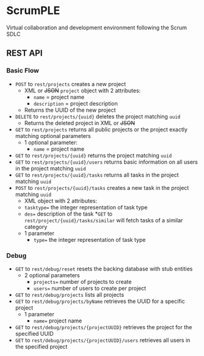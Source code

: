 # ScrumPLE
Virtual collaboration and development environment following the Scrum SDLC

## REST API
### Basic Flow
* `POST` to `rest/projects` creates a new project
	* XML or ~~JSON~~ `project` object with 2 attributes:
		* `name` = project name
		* `description` = project description
	* Returns the UUID of the new project
* `DELETE` to `rest/projects/{uuid}` deletes the project matching `uuid`
	* Returns the deleted project in XML or ~~JSON~~
* `GET` to `rest/projects` returns all public projects or the project exactly matching optional parameters
	* 1 optional parameter:
		* `name` = project name
* `GET` to `rest/projects/{uuid}` returns the project matching `uuid`
* `GET` to `rest/projects/{uuid}/users` returns basic information on all users in the project matching `uuid`
* `GET` to `rest/projects/{uuid}/tasks` returns all tasks in the project matching `uuid`
* `POST` to `rest/projects/{uuid}/tasks` creates a new task in the project matching `uuid`
	* XML object with 2 attributes:
  	 * `tasktype=` the integer representation of task type
  	 * `des=` description of the task
*`GET` to `rest/project/{uuid}/tasks/similar` will fetch tasks of a similar category
  * 1 parameter
    * `type=` the integer representation of task type
### Debug
* `GET` to `rest/debug/reset` resets the backing database with stub entities
  * 2 optional parameters
    * `projects=` number of projects to create
    * `users=` number of users to create per project
* `GET` to `rest/debug/projects` lists all projects
* `GET` to `rest/debug/projects/byName` retrieves the UUID for a specific project
  * 1 parameter
    * `name=` project name
* `GET` to `rest/debug/projects/{projectUUID}` retrieves the project for the specified UUID
* `GET` to `rest/debug/projects/{projectUUID}/users` retrieves all users in the specified project
  
